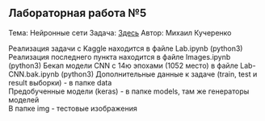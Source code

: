 ## Лабораторная работа №5

Тема: Нейронные сети
Задача: [Здесь](https://github.com/iu5team/iu5-da-2018/blob/master/lab5/lab5.md) 
Автор: Михаил Кучеренко  

Реализация задачи с Kaggle находится в файле Lab.ipynb (python3)  
Реализация последнего пункта находится в файле Images.ipynb (python3)
Бекап модели CNN с 14ю эпохами (1052 место) в файле Lab-CNN.bak.ipynb (python3)
Дополнительные данные к задаче (train, test и result выборки) - в папке data  
Предобученные модели (keras) - в папке models, там же генераторы моделей  
В папке img - тестовые изображения  
